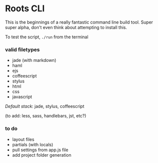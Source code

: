 # Roots CLI

This is the beginnings of a really fantastic command line build tool. Super super alpha, don't even think about attempting to install this.

To test the script, `./run` from the terminal 

### valid filetypes

- jade (with markdown)
- haml
- ejs
- coffeescript
- stylus
- html
- css
- javascript

_Default stack_: jade, stylus, coffeescript

(to add: less, sass, handlebars, jst, etc?)

### to do

- layout files
- partials (with locals)
- pull settings from app.js file
- add project folder generation